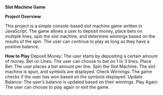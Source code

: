 **Slot Machine Game**

**Project Overview**

This project is a simple console-based slot machine game written in JavaScript. The game allows a user to deposit money, place bets on multiple lines, spin the slot machine, and determine winnings based on the results of the spin. The user can continue to play as long as they have a positive balance.

**How to Play**
Deposit Money: The user starts by depositing a certain amount of money.
Bet on Lines: The user can choose to bet on 1 to 3 lines.
Place Bet: The user places a bet amount per line.
Spin the Slot Machine: The slot machine is spun, and symbols are displayed.
Check Winnings: The game checks if the user has won based on the symbols displayed.
Update Balance: The user’s balance is updated based on their winnings.
Play Again: The user can choose to play again or exit the game.
